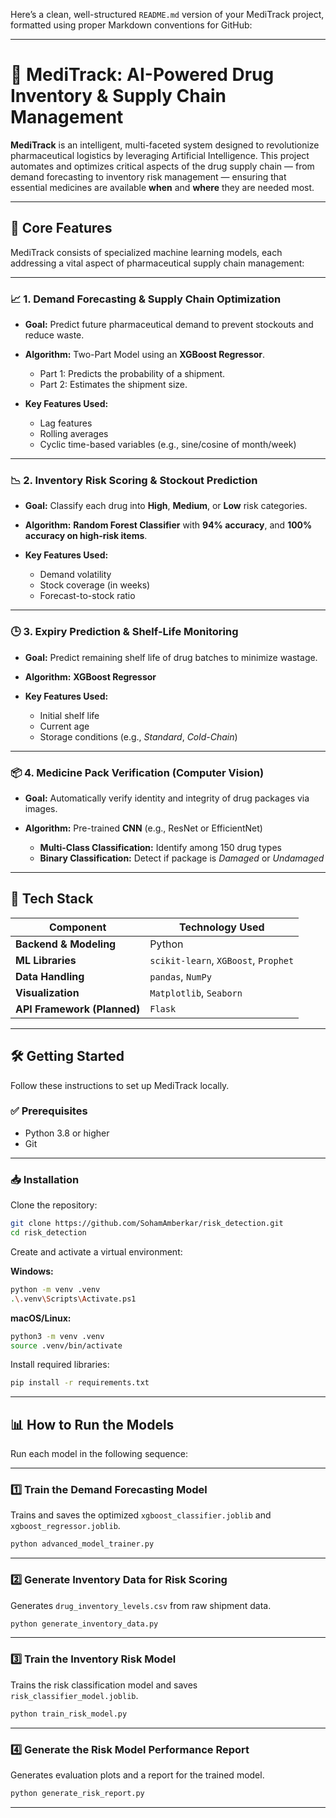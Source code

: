 Here’s a clean, well-structured `README.md` version of your MediTrack project, formatted using proper Markdown conventions for GitHub:

---

# 💊 MediTrack: AI-Powered Drug Inventory & Supply Chain Management

**MediTrack** is an intelligent, multi-faceted system designed to revolutionize pharmaceutical logistics by leveraging Artificial Intelligence. This project automates and optimizes critical aspects of the drug supply chain — from demand forecasting to inventory risk management — ensuring that essential medicines are available **when** and **where** they are needed most.

---

## 🚀 Core Features

MediTrack consists of specialized machine learning models, each addressing a vital aspect of pharmaceutical supply chain management:

---

### 📈 1. Demand Forecasting & Supply Chain Optimization

* **Goal:** Predict future pharmaceutical demand to prevent stockouts and reduce waste.
* **Algorithm:** Two-Part Model using an **XGBoost Regressor**.

  * Part 1: Predicts the probability of a shipment.
  * Part 2: Estimates the shipment size.
* **Key Features Used:**

  * Lag features
  * Rolling averages
  * Cyclic time-based variables (e.g., sine/cosine of month/week)

---

### 📉 2. Inventory Risk Scoring & Stockout Prediction

* **Goal:** Classify each drug into **High**, **Medium**, or **Low** risk categories.
* **Algorithm:** **Random Forest Classifier** with **94% accuracy**, and **100% accuracy on high-risk items**.
* **Key Features Used:**

  * Demand volatility
  * Stock coverage (in weeks)
  * Forecast-to-stock ratio

---

### 🕒 3. Expiry Prediction & Shelf-Life Monitoring

* **Goal:** Predict remaining shelf life of drug batches to minimize wastage.
* **Algorithm:** **XGBoost Regressor**
* **Key Features Used:**

  * Initial shelf life
  * Current age
  * Storage conditions (e.g., *Standard*, *Cold-Chain*)

---

### 📦 4. Medicine Pack Verification (Computer Vision)

* **Goal:** Automatically verify identity and integrity of drug packages via images.
* **Algorithm:** Pre-trained **CNN** (e.g., ResNet or EfficientNet)

  * **Multi-Class Classification:** Identify among 150 drug types
  * **Binary Classification:** Detect if package is *Damaged* or *Undamaged*

---

## 🧰 Tech Stack

| Component                   | Technology Used                      |
| --------------------------- | ------------------------------------ |
| **Backend & Modeling**      | Python                               |
| **ML Libraries**            | `scikit-learn`, `XGBoost`, `Prophet` |
| **Data Handling**           | `pandas`, `NumPy`                    |
| **Visualization**           | `Matplotlib`, `Seaborn`              |
| **API Framework (Planned)** | `Flask`                              |

---

## 🛠️ Getting Started

Follow these instructions to set up MediTrack locally.

### ✅ Prerequisites

* Python 3.8 or higher
* Git

---

### 📥 Installation

Clone the repository:

```bash
git clone https://github.com/SohamAmberkar/risk_detection.git
cd risk_detection
```

Create and activate a virtual environment:

**Windows:**

```bash
python -m venv .venv
.\.venv\Scripts\Activate.ps1
```

**macOS/Linux:**

```bash
python3 -m venv .venv
source .venv/bin/activate
```

Install required libraries:

```bash
pip install -r requirements.txt
```

---

## 📊 How to Run the Models

Run each model in the following sequence:

---

### 1️⃣ Train the Demand Forecasting Model

Trains and saves the optimized `xgboost_classifier.joblib` and `xgboost_regressor.joblib`.

```bash
python advanced_model_trainer.py
```

---

### 2️⃣ Generate Inventory Data for Risk Scoring

Generates `drug_inventory_levels.csv` from raw shipment data.

```bash
python generate_inventory_data.py
```

---

### 3️⃣ Train the Inventory Risk Model

Trains the risk classification model and saves `risk_classifier_model.joblib`.

```bash
python train_risk_model.py
```

---

### 4️⃣ Generate the Risk Model Performance Report

Generates evaluation plots and a report for the trained model.

```bash
python generate_risk_report.py
```

---



